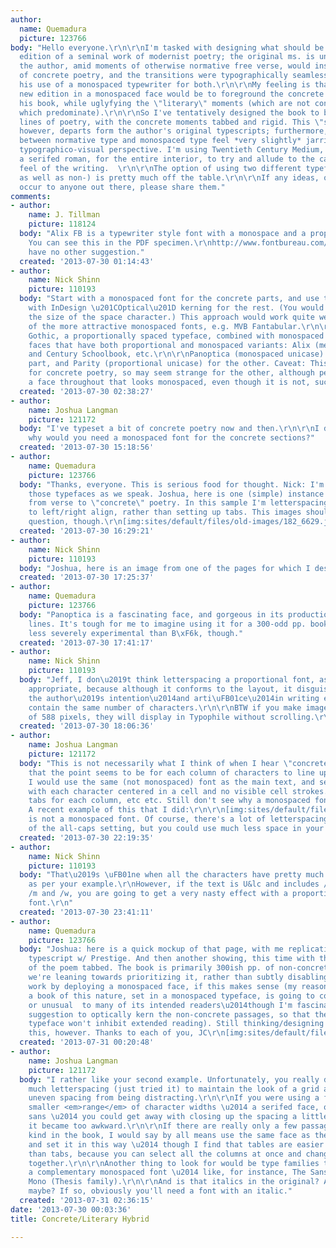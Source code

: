 ```yaml
---
author:
  name: Quemadura
  picture: 123766
body: "Hello everyone.\r\n\r\nI'm tasked with designing what should be the first serious
  edition of a seminal work of modernist poetry; the original ms. is unusual in that
  the author, amid moments of otherwise normative free verse, would insert moments
  of concrete poetry, and the transitions were typographically seamless because of
  his use of a monospaced typewriter for both.\r\n\r\nMy feeling is that to set this
  new edition in a monospaced face would be to foreground the concrete moments of
  his book, while uglyfying the \"literary\" moments (which are not concrete, and
  which predominate).\r\n\r\nSo I've tentatively designed the book to be a mix: nonmonospaced
  lines of poetry, with the concrete moments tabbed and rigid. This \"solution,\"
  however, departs form the author's original typescripts; furthermore, the transitions
  between normative type and monospaced type feel *very slightly* jarring, from a
  typographico-visual perspective. I'm using Twentieth Century Medium, rather than
  a serifed roman, for the entire interior, to try and allude to the casually vanguard
  feel of the writing.  \r\n\r\nThe option of using two different typefaces (a monospaced
  as well as non-) is pretty much off the table.\r\n\r\nIf any ideas, or condemnations,
  occur to anyone out there, please share them."
comments:
- author:
    name: J. Tillman
    picture: 118124
  body: "Alix FB is a typewriter style font with a monospace and a proportional mode.
    You can see this in the PDF specimen.\r\nhttp://www.fontbureau.com/fonts/AlixFB/ot/\r\nI
    have no other suggestion."
  created: '2013-07-30 01:14:43'
- author:
    name: Nick Shinn
    picture: 110193
  body: "Start with a monospaced font for the concrete parts, and use the same face
    with InDesign \u201COptical\u201D kerning for the rest. (You would have to reduce
    the size of the space character.) This approach would work quite well with one
    of the more attractive monospaced fonts, e.g. MVB Fantabular.\r\n\r\nFF Letter
    Gothic, a proportionally spaced typeface, combined with monospaced Letter Gothic.\r\nOther
    faces that have both proportional and monospaced variants: Alix (mentioned above)
    and Century Schoolbook, etc.\r\n\r\nPanoptica (monospaced unicase) for the concrete
    part, and Parity (proportional unicase) for the other. Caveat: This face was designed
    for concrete poetry, so may seem strange for the other, although perhaps \u201Cvanguard\u201D.\r\n\r\nUse
    a face throughout that looks monospaced, even though it is not, such as Of\uFB01cina.\r\n\r\n\r\n\r\n\r\n\r\n\r\n"
  created: '2013-07-30 02:38:27'
- author:
    name: Joshua Langman
    picture: 121172
  body: "I've typeset a bit of concrete poetry now and then.\r\n\r\nI don't understand,
    why would you need a monospaced font for the concrete sections?"
  created: '2013-07-30 15:18:56'
- author:
    name: Quemadura
    picture: 123766
  body: "Thanks, everyone. This is serious food for thought. Nick: I'm investigating
    those typefaces as we speak. Joshua, here is one (simple) instance of the transition
    from verse to \"concrete\" poetry. In this sample I'm letterspacing the block
    to left/right align, rather than setting up tabs. This images should answer your
    question, though.\r\n[img:sites/default/files/old-images/182_6629.jpg]"
  created: '2013-07-30 16:29:21'
- author:
    name: Nick Shinn
    picture: 110193
  body: "Joshua, here is an image from one of the pages for which I designed Panoptica:\r\nhttp://www.typophile.com/node/86793"
  created: '2013-07-30 17:25:37'
- author:
    name: Quemadura
    picture: 123766
  body: "Panoptica is a fascinating face, and gorgeous in its production of strip-like
    lines. It's tough for me to imagine using it for a 300-odd pp. book by a poet
    less severely experimental than B\xF6k, though."
  created: '2013-07-30 17:41:17'
- author:
    name: Nick Shinn
    picture: 110193
  body: "Jeff, I don\u2019t think letterspacing a proportional font, as shown, is
    appropriate, because although it conforms to the layout, it disguises/camou\uFB02ages
    the author\u2019s intention\u2014and arti\uFB01ce\u2014in writing each line to
    contain the same number of characters.\r\n\r\nBTW if you make images a maximum
    of 588 pixels, they will display in Typophile without scrolling.\r\n"
  created: '2013-07-30 18:06:36'
- author:
    name: Joshua Langman
    picture: 121172
  body: "This is not necessarily what I think of when I hear \"concrete poetry.\"\r\n\r\nhttp://www.google.com/search?hl=en&site=imghp&tbm=isch&source=hp&biw=1406&bih=749&q=concrete+poetry&oq=concrete+poetry&gs_l=img.3..0l8j0i5l2.2381.5235.0.5521.19.17.2.0.0.0.147.1321.13j4.17.0.ernk_timecombined...0...1.1.23.img..1.18.1261.V0gBlVYp7AM\r\n\r\nGiven
    that the point seems to be for each column of characters to line up vertically,
    I would use the same (not monospaced) font as the main text, and set it as a table,
    with each character centered in a cell and no visible cell strokes. Or use center-aligned
    tabs for each column, etc etc. Still don't see why a monospaced font is a requirement.\r\n\r\nEdit:
    A recent example of this that I did:\r\n\r\n[img:sites/default/files/old-images/capsingrid_6572.png]\r\n\r\nAldus
    is not a monospaced font. Of course, there's a lot of letterspacing here because
    of the all-caps setting, but you could use much less space in your case."
  created: '2013-07-30 22:19:35'
- author:
    name: Nick Shinn
    picture: 110193
  body: "That\u2019s \uFB01ne when all the characters have pretty much the same width,
    as per your example.\r\nHowever, if the text is U&lc and includes /i and /l, and
    /m and /w, you are going to get a very nasty effect with a proportional width
    font.\r\n"
  created: '2013-07-30 23:41:11'
- author:
    name: Quemadura
    picture: 123766
  body: "Joshua: here is a quick mockup of that page, with me replicating the author's
    typescript w/ Prestige. And then another showing, this time with the closing block
    of the poem tabbed. The book is primarily 300ish pp. of non-concrete poetry, so
    we're leaning towards prioritizing it, rather than subtly disabling the entire
    work by deploying a monospaced face, if this makes sense (my reasoning is that
    a book of this nature, set in a monospaced typeface, is going to code as \"off\"
    or unusual  to many of its intended readers\u2014though I'm fascinated by Nick's
    suggestion to optically kern the non-concrete passages, so that the monospace
    typeface won't inhibit extended reading). Still thinking/designing my way through
    this, however. Thanks to each of you, JC\r\n[img:sites/default/files/old-images/182d_6356.jpg]\r\n[img:sites/default/files/old-images/182c_6641.jpg]"
  created: '2013-07-31 00:20:48'
- author:
    name: Joshua Langman
    picture: 121172
  body: "I rather like your second example. Unfortunately, you really do need that
    much letterspacing (just tried it) to maintain the look of a grid and prevent
    uneven spacing from being distracting.\r\n\r\nIf you were using a face with a
    smaller <em>range</em> of character widths \u2014 a serifed face, or a less geometric
    sans \u2014 you could get away with closing up the spacing a little more before
    it became too awkward.\r\n\r\nIf there are really only a few passages of this
    kind in the book, I would say by all means use the same face as the main text
    and set it in this way \u2014 though I find that tables are easier to work with
    than tabs, because you can select all the columns at once and change their widths
    together.\r\n\r\nAnother thing to look for would be type families that include
    a complementary monospaced font \u2014 like, for instance, The Sans and The Sans
    Mono (Thesis family).\r\n\r\nAnd is that italics in the original? As underscoring,
    maybe? If so, obviously you'll need a font with an italic."
  created: '2013-07-31 02:36:15'
date: '2013-07-30 00:03:36'
title: Concrete/Literary Hybrid

---
```

